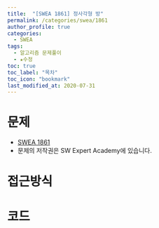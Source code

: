 ```yaml
---
title:  "[SWEA 1861] 정사각형 방"
permalink: /categories/swea/1861
author_profile: true
categories:
  - SWEA
tags:
  - 알고리즘 문제풀이
  - ★수정
toc: true
toc_label: "목차"
toc_icon: "bookmark"
last_modified_at: 2020-07-31
---
```

# 문제
* [SWEA 1861]()
* 문제의 저작권은 SW Expert Academy에 있습니다.  

# 접근방식 
 

# 코드  
```java

```